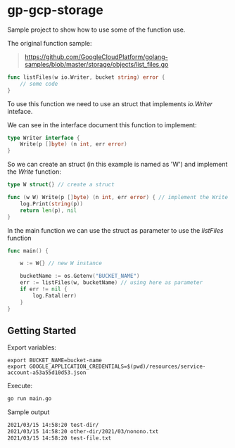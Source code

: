# gp-gcp-storage

Sample project to show how to use some of the function use.

The original function sample:

> https://github.com/GoogleCloudPlatform/golang-samples/blob/master/storage/objects/list_files.go

```go
func listFiles(w io.Writer, bucket string) error {
    // some code
}
```

To use this function we need to use an struct that implements _io.Writer_ inteface.

We can see in the interface document this function to implement:

```go
type Writer interface {
	Write(p []byte) (n int, err error)
}
```

So we can create an struct (in this example is named as 'W') and implement the _Write_ function:

```go
type W struct{} // create a struct

func (w W) Write(p []byte) (n int, err error) { // implement the Write function from Writer interface
	log.Print(string(p))
	return len(p), nil
}
```

In the main function we can use the struct as parameter to use the _listFiles_ function

```go
func main() {

	w := W{} // new W instance

	bucketName := os.Getenv("BUCKET_NAME")
	err := listFiles(w, bucketName) // using here as parameter
	if err != nil {
		log.Fatal(err)
	}
}
```

## Getting Started

Export variables:

```
export BUCKET_NAME=bucket-name
export GOOGLE_APPLICATION_CREDENTIALS=$(pwd)/resources/service-account-a53a55d10d53.json
```

Execute:

```sh
go run main.go
```

Sample output

```sh
2021/03/15 14:58:20 test-dir/
2021/03/15 14:58:20 other-dir/2021/03/nonono.txt
2021/03/15 14:58:20 test-file.txt
```
